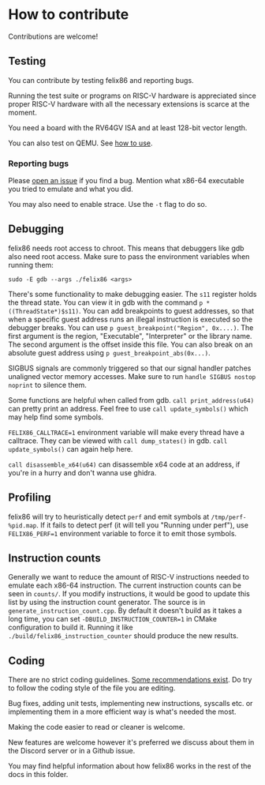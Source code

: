 # How to contribute

Contributions are welcome!

## Testing
You can contribute by testing felix86 and reporting bugs.

Running the test suite or programs on RISC-V hardware is appreciated since proper RISC-V hardware with all the necessary extensions is scarce at the moment.

You need a board with the RV64GV ISA and at least 128-bit vector length.

You can also test on QEMU. See [how to use](./../how-to-use.md).

### Reporting bugs
Please [open an issue](https://github.com/OFFTKP/felix86/issues/new) if you find a bug.
Mention what x86-64 executable you tried to emulate and what you did.

You may also need to enable strace. Use the `-t` flag to do so.

## Debugging
felix86 needs root access to chroot. This means that debuggers like gdb also need root access.
Make sure to pass the environment variables when running them:
```
sudo -E gdb --args ./felix86 <args>
```

There's some functionality to make debugging easier. The `s11` register holds the thread state. You can view it in gdb with the command `p *((ThreadState*)$s11)`. You can add breakpoints to guest addresses, so that when a specific guest address runs an illegal instruction is executed so the debugger breaks. You can use `p guest_breakpoint("Region", 0x....)`. The first argument is the region, "Executable", "Interpreter" or the library name. The second argument is the offset inside this file. You can also break on an absolute guest address using `p guest_breakpoint_abs(0x...)`.

SIGBUS signals are commonly triggered so that our signal handler patches unaligned vector memory accesses. Make sure to run `handle SIGBUS nostop noprint` to silence them.

Some functions are helpful when called from gdb.
`call print_address(u64)` can pretty print an address. Feel free to use `call update_symbols()` which may help find some symbols.

`FELIX86_CALLTRACE=1` environment variable will make every thread have a calltrace. They can be viewed with `call dump_states()` in gdb. `call update_symbols()` can again help here.

`call disassemble_x64(u64)` can disassemble x64 code at an address, if you're in a hurry and don't wanna use ghidra.

## Profiling
felix86 will try to heuristically detect `perf` and emit symbols at `/tmp/perf-%pid.map`. If it fails to detect perf (it will tell you "Running under perf"), use `FELIX86_PERF=1` environment variable to force it to emit those symbols.

## Instruction counts
Generally we want to reduce the amount of RISC-V instructions needed to emulate each x86-64 instruction.
The current instruction counts can be seen in `counts/`. If you modify instructions, it would be good to update this list by using the
instruction count generator. The source is in `generate_instruction_count.cpp`. By default it doesn't build as it takes a long time,
you can set `-DBUILD_INSTRUCTION_COUNTER=1` in CMake configuration to build it. Running it like `./build/felix86_instruction_counter` 
should produce the new results.

## Coding
There are no strict coding guidelines. [Some recommendations exist](./conventions.md).
Do try to follow the coding style of the file you are editing.

Bug fixes, adding unit tests, implementing new instructions, syscalls etc. or implementing them in a more efficient way is what's needed the most.

Making the code easier to read or cleaner is welcome.

New features are welcome however it's preferred we discuss about them in the Discord server or in a Github issue.

You may find helpful information about how felix86 works in the rest of the docs in this folder.